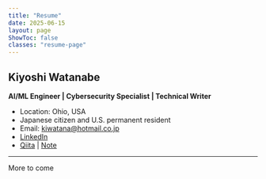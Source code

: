 ```yaml
---
title: "Resume"
date: 2025-06-15
layout: page
ShowToc: false
classes: "resume-page"
---
```

<link rel="stylesheet" href="/css/resume.css" />

<div class="resume-page">

## Kiyoshi Watanabe

**AI/ML Engineer | Cybersecurity Specialist | Technical Writer**

- Location: Ohio, USA
- Japanese citizen and U.S. permanent resident 
- Email: kiwatana@hotmail.co.jp
- [LinkedIn](https://linkedin.com/in/kiyoshi-watanabe-06395213)
- [Qiita](https://qiita.com/iptracej) | [Note](https://note.com/kiwatana)

---
More to come

</div>
